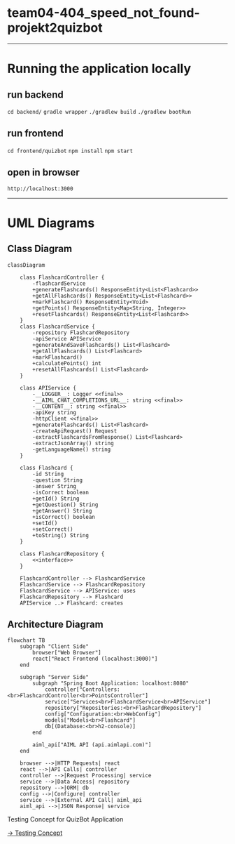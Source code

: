 # team04-404_speed_not_found-projekt2quizbot

___________________________________________________________________

# Running the application locally
## run backend
```cd backend/```
```gradle wrapper```
```./gradlew build```
```./gradlew bootRun```

## run frontend
```cd frontend/quizbot```
```npm install```
```npm start```

## open in browser
```http://localhost:3000```
___________________________________________________________________

# UML Diagrams

## Class Diagram
```mermaid
classDiagram

    class FlashcardController {
        -flashcardService
        +generateFlashcards() ResponseEntity<List<Flashcard>>
        +getAllFlashcards() ResponseEntity<List<Flashcard>>
        +markFlashcard() ResponseEntity<Void>
        +getPoints() ResponseEntity<Map<String, Integer>>
        +resetFlashcards() ResponseEntity<List<Flashcard>>
    }
    class FlashcardService {
        -repository FlashcardRepository
        -apiService APIService
        +generateAndSaveFlashcards() List<Flashcard>
        +getAllFlashcards() List<Flashcard>
        +markFlashcard()
        +calculatePoints() int
        +resetAllFlashcards() List<Flashcard>
    }

    class APIService {
        -__LOGGER__: Logger <<final>>
        -__AIML_CHAT_COMPLETIONS_URL__: string <<final>>
        -__CONTENT__: string <<final>>
        -apiKey string 
        -httpClient <<final>>
        +generateFlashcards() List<Flashcard>
        -createApiRequest() Request
        -extractFlashcardsFromResponse() List<Flashcard>
        -extractJsonArray() string
        -getLanguageName() string
    }

    class Flashcard {
        -id String
        -question String
        -answer String
        -isCorrect boolean
        +getId() String
        +getQuestion() String
        +getAnswer() String
        +isCorrect() boolean
        +setId()
        +setCorrect()
        +toString() String
    }

    class FlashcardRepository {
        <<interface>>
    }

    FlashcardController --> FlashcardService
    FlashcardService --> FlashcardRepository
    FlashcardService --> APIService: uses
    FlashcardRepository --> Flashcard
    APIService ..> Flashcard: creates
```

## Architecture Diagram
```mermaid
flowchart TB
    subgraph "Client Side"
        browser["Web Browser"]
        react["React Frontend (localhost:3000)"]
    end

    subgraph "Server Side"
        subgraph "Spring Boot Application: localhost:8080"
            controller["Controllers:<br>FlashcardController<br>PointsController"]
            service["Services<br>FlashcardService<br>APIService"]
            repository["Repositories:<br>FlashcardRepository"]
            config["Configuration:<br>WebConfig"]
            models["Models<br>Flashcard"]
            db[(Database:<br>h2-console)]
        end

        aiml_api["AIML API (api.aimlapi.com)"]
    end

    browser -->|HTTP Requests| react
    react -->|API Calls| controller
    controller -->|Request Processing| service
    service -->|Data Access| repository
    repository -->|ORM| db
    config -->|Configure| controller
    service -->|External API Call| aiml_api
    aiml_api -->|JSON Response| service
```
Testing Concept for QuizBot Application

[-> Testing Concept](Testing_Concept.md)
